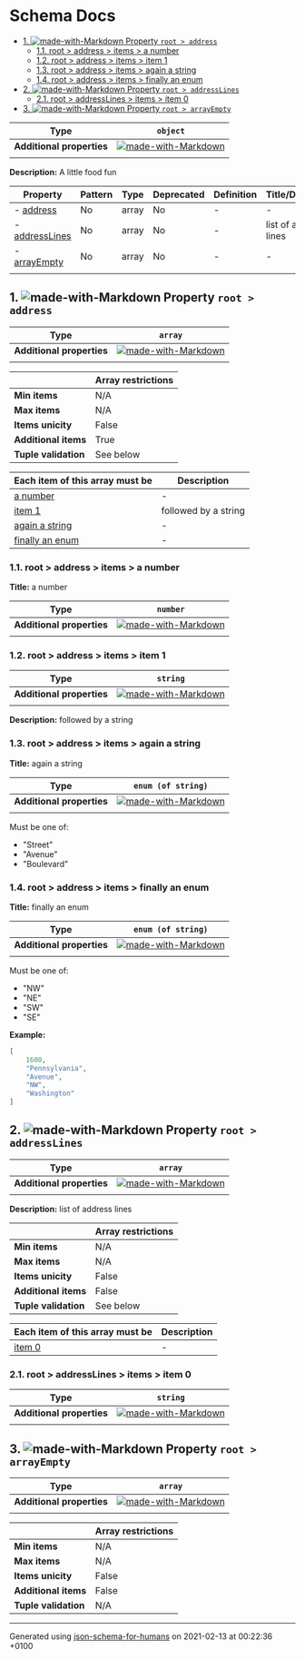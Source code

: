 # Schema Docs

- [1. ![made-with-Markdown](https://img.shields.io/badge/Optional-yellow) Property `root > address`](#address)
  - [1.1. root > address > items > a number](#autogenerated_heading_2)
  - [1.2. root > address > items > item 1](#autogenerated_heading_3)
  - [1.3. root > address > items > again a string](#autogenerated_heading_4)
  - [1.4. root > address > items > finally an enum](#autogenerated_heading_5)
- [2. ![made-with-Markdown](https://img.shields.io/badge/Optional-yellow) Property `root > addressLines`](#addressLines)
  - [2.1. root > addressLines > items > item 0](#autogenerated_heading_6)
- [3. ![made-with-Markdown](https://img.shields.io/badge/Optional-yellow) Property `root > arrayEmpty`](#arrayEmpty)

| Type | `object` |
| ---- | --- |
| **Additional properties** |[![made-with-Markdown](https://img.shields.io/badge/Any%20type-allowed-green)](# "Additional Properties of any type are allowed.")|
|  |  |

**Description:** A little food fun

| Property | Pattern | Type | Deprecated | Definition | Title/Description |
| -------- | ------- | ---- | ---------- | ---------- | ----------------- |
|-  [address](#address)|No|array|No| -|-|
|-  [addressLines](#addressLines)|No|array|No| -|list of address lines|
|-  [arrayEmpty](#arrayEmpty)|No|array|No| -|-|
|  |  |  |  |  |

## <a name="address"></a>1. ![made-with-Markdown](https://img.shields.io/badge/Optional-yellow) Property `root > address`

| Type | `array` |
| ---- | --- |
| **Additional properties** |[![made-with-Markdown](https://img.shields.io/badge/Any%20type-allowed-green)](# "Additional Properties of any type are allowed.")|
|  |  |

|                       | Array restrictions |
| --------------------- | ------------------ |
| **Min items**         | N/A |
| **Max items**         | N/A |
| **Items unicity**     | False |
| **Additional items**  | True |
| **Tuple validation**  | See below |

| Each item of this array must be | Description |
| ------------------------------- | ----------- |
| [a number](#address_items_i0) |-|
| [item 1](#address_items_i1) |followed by a string|
| [again a string](#address_items_i2) |-|
| [finally an enum](#address_items_i3) |-|

### <a name="autogenerated_heading_2"></a>1.1. root > address > items > a number

**Title:** a number

| Type | `number` |
| ---- | --- |
| **Additional properties** |[![made-with-Markdown](https://img.shields.io/badge/Any%20type-allowed-green)](# "Additional Properties of any type are allowed.")|
|  |  |

### <a name="autogenerated_heading_3"></a>1.2. root > address > items > item 1

| Type | `string` |
| ---- | --- |
| **Additional properties** |[![made-with-Markdown](https://img.shields.io/badge/Any%20type-allowed-green)](# "Additional Properties of any type are allowed.")|
|  |  |

**Description:** followed by a string

### <a name="autogenerated_heading_4"></a>1.3. root > address > items > again a string

**Title:** again a string

| Type | `enum (of string)` |
| ---- | --- |
| **Additional properties** |[![made-with-Markdown](https://img.shields.io/badge/Any%20type-allowed-green)](# "Additional Properties of any type are allowed.")|
|  |  |

Must be one of:
* "Street"
* "Avenue"
* "Boulevard"

### <a name="autogenerated_heading_5"></a>1.4. root > address > items > finally an enum

**Title:** finally an enum

| Type | `enum (of string)` |
| ---- | --- |
| **Additional properties** |[![made-with-Markdown](https://img.shields.io/badge/Any%20type-allowed-green)](# "Additional Properties of any type are allowed.")|
|  |  |

Must be one of:
* "NW"
* "NE"
* "SW"
* "SE"

**Example:** 

```json
[
    1600,
    "Pennsylvania",
    "Avenue",
    "NW",
    "Washington"
]
```

## <a name="addressLines"></a>2. ![made-with-Markdown](https://img.shields.io/badge/Optional-yellow) Property `root > addressLines`

| Type | `array` |
| ---- | --- |
| **Additional properties** |[![made-with-Markdown](https://img.shields.io/badge/Any%20type-allowed-green)](# "Additional Properties of any type are allowed.")|
|  |  |

**Description:** list of address lines

|                       | Array restrictions |
| --------------------- | ------------------ |
| **Min items**         | N/A |
| **Max items**         | N/A |
| **Items unicity**     | False |
| **Additional items**  | False |
| **Tuple validation**  | See below |

| Each item of this array must be | Description |
| ------------------------------- | ----------- |
| [item 0](#addressLines_items_i0) |-|

### <a name="autogenerated_heading_6"></a>2.1. root > addressLines > items > item 0

| Type | `string` |
| ---- | --- |
| **Additional properties** |[![made-with-Markdown](https://img.shields.io/badge/Any%20type-allowed-green)](# "Additional Properties of any type are allowed.")|
|  |  |

## <a name="arrayEmpty"></a>3. ![made-with-Markdown](https://img.shields.io/badge/Optional-yellow) Property `root > arrayEmpty`

| Type | `array` |
| ---- | --- |
| **Additional properties** |[![made-with-Markdown](https://img.shields.io/badge/Any%20type-allowed-green)](# "Additional Properties of any type are allowed.")|
|  |  |

|                       | Array restrictions |
| --------------------- | ------------------ |
| **Min items**         | N/A |
| **Max items**         | N/A |
| **Items unicity**     | False |
| **Additional items**  | False |
| **Tuple validation**  | N/A |

----------------------------------------------------------------------------------------------------------------------------
Generated using [json-schema-for-humans](https://github.com/coveooss/json-schema-for-humans) on 2021-02-13 at 00:22:36 +0100